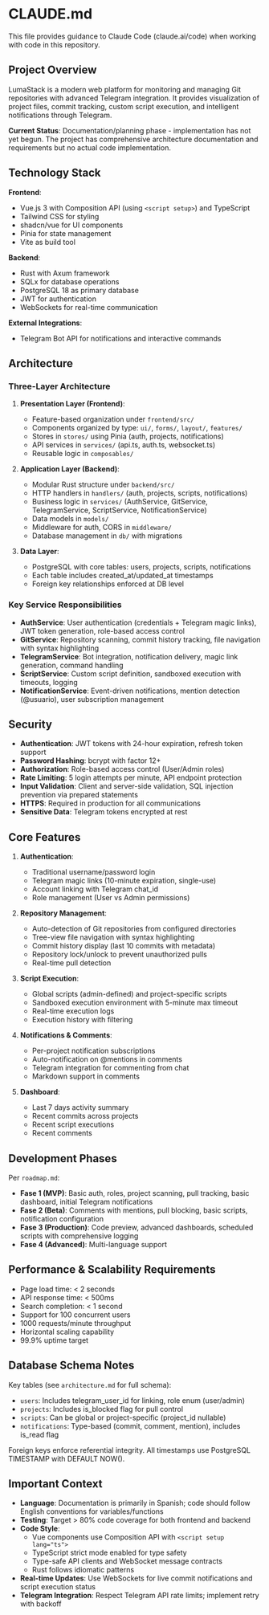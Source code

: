# CLAUDE.md

This file provides guidance to Claude Code (claude.ai/code) when working with code in this repository.

## Project Overview

LumaStack is a modern web platform for monitoring and managing Git repositories with advanced Telegram integration. It provides visualization of project files, commit tracking, custom script execution, and intelligent notifications through Telegram.

**Current Status**: Documentation/planning phase - implementation has not yet begun. The project has comprehensive architecture documentation and requirements but no actual code implementation.

## Technology Stack

**Frontend**:
- Vue.js 3 with Composition API (using `<script setup>`) and TypeScript
- Tailwind CSS for styling
- shadcn/vue for UI components
- Pinia for state management
- Vite as build tool

**Backend**:
- Rust with Axum framework
- SQLx for database operations
- PostgreSQL 18 as primary database
- JWT for authentication
- WebSockets for real-time communication

**External Integrations**:
- Telegram Bot API for notifications and interactive commands

## Architecture

### Three-Layer Architecture

1. **Presentation Layer (Frontend)**:
   - Feature-based organization under `frontend/src/`
   - Components organized by type: `ui/`, `forms/`, `layout/`, `features/`
   - Stores in `stores/` using Pinia (auth, projects, notifications)
   - API services in `services/` (api.ts, auth.ts, websocket.ts)
   - Reusable logic in `composables/`

2. **Application Layer (Backend)**:
   - Modular Rust structure under `backend/src/`
   - HTTP handlers in `handlers/` (auth, projects, scripts, notifications)
   - Business logic in `services/` (AuthService, GitService, TelegramService, ScriptService, NotificationService)
   - Data models in `models/`
   - Middleware for auth, CORS in `middleware/`
   - Database management in `db/` with migrations

3. **Data Layer**:
   - PostgreSQL with core tables: users, projects, scripts, notifications
   - Each table includes created_at/updated_at timestamps
   - Foreign key relationships enforced at DB level

### Key Service Responsibilities

- **AuthService**: User authentication (credentials + Telegram magic links), JWT token generation, role-based access control
- **GitService**: Repository scanning, commit history tracking, file navigation with syntax highlighting
- **TelegramService**: Bot integration, notification delivery, magic link generation, command handling
- **ScriptService**: Custom script definition, sandboxed execution with timeouts, logging
- **NotificationService**: Event-driven notifications, mention detection (@usuario), user subscription management

## Security

- **Authentication**: JWT tokens with 24-hour expiration, refresh token support
- **Password Hashing**: bcrypt with factor 12+
- **Authorization**: Role-based access control (User/Admin roles)
- **Rate Limiting**: 5 login attempts per minute, API endpoint protection
- **Input Validation**: Client and server-side validation, SQL injection prevention via prepared statements
- **HTTPS**: Required in production for all communications
- **Sensitive Data**: Telegram tokens encrypted at rest

## Core Features

1. **Authentication**:
   - Traditional username/password login
   - Telegram magic links (10-minute expiration, single-use)
   - Account linking with Telegram chat_id
   - Role management (User vs Admin permissions)

2. **Repository Management**:
   - Auto-detection of Git repositories from configured directories
   - Tree-view file navigation with syntax highlighting
   - Commit history display (last 10 commits with metadata)
   - Repository lock/unlock to prevent unauthorized pulls
   - Real-time pull detection

3. **Script Execution**:
   - Global scripts (admin-defined) and project-specific scripts
   - Sandboxed execution environment with 5-minute max timeout
   - Real-time execution logs
   - Execution history with filtering

4. **Notifications & Comments**:
   - Per-project notification subscriptions
   - Auto-notification on @mentions in comments
   - Telegram integration for commenting from chat
   - Markdown support in comments

5. **Dashboard**:
   - Last 7 days activity summary
   - Recent commits across projects
   - Recent script executions
   - Recent comments

## Development Phases

Per `roadmap.md`:

- **Fase 1 (MVP)**: Basic auth, roles, project scanning, pull tracking, basic dashboard, initial Telegram notifications
- **Fase 2 (Beta)**: Comments with mentions, pull blocking, basic scripts, notification configuration
- **Fase 3 (Production)**: Code preview, advanced dashboards, scheduled scripts with comprehensive logging
- **Fase 4 (Advanced)**: Multi-language support

## Performance & Scalability Requirements

- Page load time: < 2 seconds
- API response time: < 500ms
- Search completion: < 1 second
- Support for 100 concurrent users
- 1000 requests/minute throughput
- Horizontal scaling capability
- 99.9% uptime target

## Database Schema Notes

Key tables (see `architecture.md` for full schema):

- `users`: Includes telegram_user_id for linking, role enum (user/admin)
- `projects`: Includes is_blocked flag for pull control
- `scripts`: Can be global or project-specific (project_id nullable)
- `notifications`: Type-based (commit, comment, mention), includes is_read flag

Foreign keys enforce referential integrity. All timestamps use PostgreSQL TIMESTAMP with DEFAULT NOW().

## Important Context

- **Language**: Documentation is primarily in Spanish; code should follow English conventions for variables/functions
- **Testing**: Target > 80% code coverage for both frontend and backend
- **Code Style**:
  - Vue components use Composition API with `<script setup lang="ts">`
  - TypeScript strict mode enabled for type safety
  - Type-safe API clients and WebSocket message contracts
  - Rust follows idiomatic patterns
- **Real-time Updates**: Use WebSockets for live commit notifications and script execution status
- **Telegram Integration**: Respect Telegram API rate limits; implement retry with backoff
